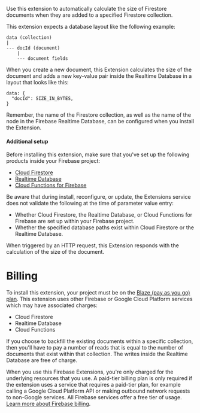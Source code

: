 Use this extension to automatically calculate the size of Firestore documents when they are added to a specified Firestore collection.

This extension expects a database layout like the following example:

    data (collection)
    |
    --- docId (document)
        |
        --- document fields

When you create a new document, this Extension calculates the size of the document and adds a new key-value pair inside the Realtime Database in a layout that looks like this:

    data: {
      "docId": SIZE_IN_BYTES,
    }

Remember, the name of the Firestore collection, as well as the name of the node in the Firebase Realtime Database, can be configured when you install the Extension.

#### Additional setup

Before installing this extension, make sure that you've set up the following products inside your Firebase project:
  * [Cloud Firestore][1]
  * [Realtime Database][2]
  * [Cloud Functions for Firebase][3]

Be aware that during install, reconfigure, or update, the Extensions service does not validate the following at the time of parameter value entry:
  - Whether Cloud Firestore, the Realtime Database, or Cloud Functions for Firebase are set up within your Firebase project.
  - Whether the specified database paths exist within Cloud Firestore or the Realtime Database.

When triggered by an HTTP request, this Extension responds with the calculation of the size of the document.

# Billing

To install this extension, your project must be on the [Blaze (pay as you go) plan][4]. This extension uses other Firebase or Google Cloud Platform services which may have associated charges:

- Cloud Firestore
- Realtime Database
- Cloud Functions

If you choose to backfill the existing documents within a specific collection, then you'll have to pay a number of reads that is equal to the number of documents that exist within that
collection. The writes inside the Realtime Database are free of charge.

When you use this Firebase Extensions, you're only charged for the underlying resources that you use. A paid-tier billing plan is only required if the extension uses a service that requires a paid-tier plan, for example calling a Google Cloud Platform API or making outbound network requests to non-Google services. All Firebase services offer a free tier of usage. [Learn more about Firebase billing][4].

[1]: https://firebase.google.com/docs/firestore/quickstart
[2]: https://firebase.google.com/docs/database/quickstart
[3]: https://firebase.google.com/docs/functions/get-started
[4]: https://firebase.google.com/pricing
